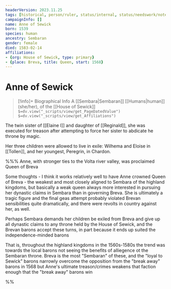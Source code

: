 ```yaml
---
headerVersion: 2023.11.25
tags: [historical, person/ruler, status/internal, status/needswork/notes]
campaignInfo: []
name: Anne of Sewick
born: 1539
species: human
ancestry: Sembaran
gender: female
died: 1583-02-14
affiliations: 
- {org: House of Sewick, type: primary}
- {place: Breva, title: Queen, start: 1568}
---
```

# Anne of Sewick
>[!info]+ Biographical Info
> A [[Sembara|Sembaran]] [[Humans|human]] (she/her), of the [[House of Sewick]]
> `$=dv.view("_scripts/view/get_PageDatedValue")`
> `$=dv.view("_scripts/view/get_Affiliations")`

The twin sister of [[Elaine I]] and daughter of [[Reginald]], she was executed for treason after attempting to force her sister to abdicate he throne by magic.

Her three children were allowed to live in exile: Wilhema and Eloise in [[Tollen]], and her youngest, Peregrin, in Chardon.

%%% Anne, with stronger ties to the Volta river valley, was proclaimed Queen of Breva 

Some thoughts - I think it works relatively well to have Anne crowned Queen of Breva - the weakest and most closely aligned to Sembara of the highland kingdoms, but basically a weak queen always more interested in pursuing her dynastic claims in Sembara than in governing Breva. She is ultimately a tragic figure and the final geas attempt probably violated Brevan sensibilities quite dramatically, and there were revolts in country against her, as well. 

Perhaps Sembara demands her children be exiled from Breva and give up all dynastic claims to any throne held by the House of Sewick, and the Brevan barons accept these turns, in part because it ends up suited the independence-minded barons

That is, throughout the highland kingdoms in the 1560s-1580s the trend was towards the local barons not seeing the benefits of alliegence ot the Sembaran throne. Breva is the most "Sembaran" of these, and the "loyal to Sewick" barons narrowly overcome the opposition from the "break away" barons in 1568 but Anne's ultimate treason/crimes weakens that faction enough that the "break away" barons win

%%
